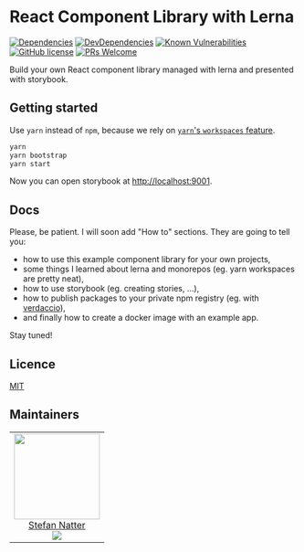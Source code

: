 # React Component Library with Lerna

[![Dependencies](https://img.shields.io/david/natterstefan/react-component-library-lerna.svg)](https://github.com/natterstefan/react-component-library-lerna/blob/master/package.json)
[![DevDependencies](https://img.shields.io/david/dev/natterstefan/react-trello-multiboard.svg)](https://github.com/natterstefan/react-trello-multiboard/blob/master/package.json)
[![Known Vulnerabilities](https://snyk.io/test/github/natterstefan/react-component-library-lerna/badge.svg)](https://snyk.io/test/github/natterstefan/react-component-library-lerna)
[![GitHub license](https://img.shields.io/github/license/natterstefan/react-component-library-lerna.svg)](https://github.com/natterstefan/react-component-library-lerna/blob/master/LICENCE)
[![PRs Welcome](https://img.shields.io/badge/PRs-welcome-brightgreen.svg?style=flat-square)](http://makeapullrequest.com)

Build your own React component library managed with lerna and presented with
storybook.

## Getting started

Use `yarn` instead of `npm`, because we rely on [`yarn`'s `workspaces` feature](https://yarnpkg.com/lang/en/docs/workspaces/).

```bash
yarn
yarn bootstrap
yarn start
```

Now you can open storybook at [http://localhost:9001](http://localhost:9001).

## Docs

Please, be patient. I will soon add "How to" sections. They are going to tell you:

- how to use this example component library for your own projects,
- some things I learned about lerna and monorepos (eg. yarn workspaces are pretty neat),
- how to use storybook (eg. creating stories, ...),
- how to publish packages to your private npm registry (eg. with [verdaccio](https://verdaccio.org/)),
- and finally how to create a docker image with an example app.

Stay tuned!

## Licence

[MIT](LICENCE)

## Maintainers

<table>
  <tbody>
    <tr>
      <td align="center">
        <a href="https://github.com/natterstefan">
          <img width="150" height="150" src="https://github.com/natterstefan.png?v=3&s=150">
          </br>
          Stefan Natter
        </a>
        <div>
          <a href="https://twitter.com/natterstefan">
            <img src="https://img.shields.io/twitter/follow/natterstefan.svg?style=social&label=Follow" />
          </a>
        </div>
      </td>
    </tr>
  <tbody>
</table>
